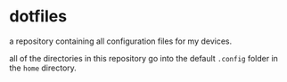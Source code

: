 # dotfiles
a repository containing all configuration files for my devices.

all of the directories in this repository go into the default `.config` folder in the `home` directory.
